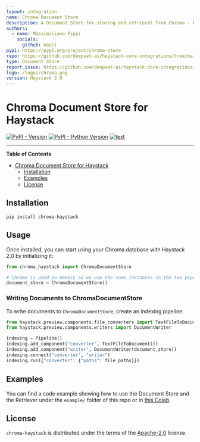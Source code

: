 ```yaml
---
layout: integration
name: Chroma Document Store
description: A Document Store for storing and retrieval from Chroma - built for Haystack 2.0
authors:
  - name: Massimiliano Pippi
    socials:
      github: masci
pypi: https://pypi.org/project/chroma-store
repo: https://github.com/deepset-ai/haystack-core-integrations/tree/main/document_stores/chroma
type: Document Store
report_issue: https://github.com/deepset-ai/haystack-core-integrations/issues
logo: /logos/chroma.png
version: Haystack 2.0
---
```

# Chroma Document Store for Haystack

[![PyPI - Version](https://img.shields.io/pypi/v/chroma-haystack.svg)](https://pypi.org/project/chroma-haystack)
[![PyPI - Python Version](https://img.shields.io/pypi/pyversions/chroma-haystack.svg)](https://pypi.org/project/chroma-haystack)
[![test](https://github.com/masci/chroma-haystack/actions/workflows/test.yml/badge.svg)](https://github.com/masci/chroma-haystack/actions/workflows/test.yml)

-----

**Table of Contents**

- [Chroma Document Store for Haystack](#chroma-document-store-for-haystack)
  - [Installation](#installation)
  - [Examples](#examples)
  - [License](#license)

## Installation

```console
pip install chroma-haystack
```
## Usage
Once installed, you can start using your Chroma database with Haystack 2.0 by initializing it:

```python
from chroma_haystack import ChromaDocumentStore

# Chroma is used in-memory so we use the same instances in the two pipelines below
document_store = ChromaDocumentStore()
```

### Writing Documents to ChromaDocumentStore
To write documents to `ChromaDocumentStore`, create an indexing pipeline.

```python
from haystack.preview.components.file_converters import TextFileToDocument
from haystack.preview.components.writers import DocumentWriter

indexing = Pipeline()
indexing.add_component("converter", TextFileToDocument())
indexing.add_component("writer", DocumentWriter(document_store))
indexing.connect("converter", "writer")
indexing.run({"converter": {"paths": file_paths}})
```

## Examples
You can find a code example showing how to use the Document Store and the Retriever under the `example/` folder of this repo or in [this Colab](https://colab.research.google.com/drive/1YpDetI8BRbObPDEVdfqUcwhEX9UUXP-m?usp=sharing).

## License

`chroma-haystack` is distributed under the terms of the [Apache-2.0](https://spdx.org/licenses/Apache-2.0.html) license.

